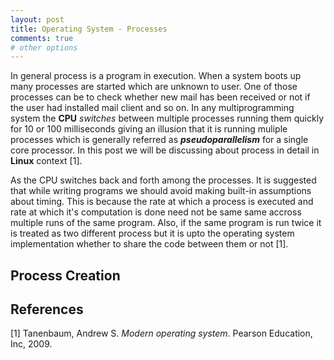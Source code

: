 ```yaml
---
layout: post
title: Operating System - Processes
comments: true
# other options
---
```


In general process is a program in execution. When a system boots up many processes are started which are unknown to user. One of those processes can be to check whether new mail has been received or not if the user had installed mail client and so on. In any multiprogramming system the __CPU__ *switches* between multiple processes running them quickly for 10 or 100 milliseconds giving an illusion that it is running muliple processes which is generally referred as __*pseudoparallelism*__ for a single core processor. In this post we will be discussing about process in detail in __Linux__ context [1].

As the CPU switches back and forth among the processes. It is suggested that while writing programs we should avoid making built-in assumptions about timing. This is because the rate at which a process is executed and rate at which it's computation is done need not be same same accross multiple runs of the same program. Also, if the same program is run twice it is treated as two different process but it is upto the operating system implementation whether to share the code between them or not [1].

## Process Creation



## References

[1] Tanenbaum, Andrew S. *Modern operating system*. Pearson Education, Inc, 2009. 

<!-- ![_config.yml]({{ site.baseurl }}/images/config.png) -->

<!-- The easiest way to make your first post is to edit this one. Go into /_posts/ and update the Hello World markdown file. For more instructions head over to the [Jekyll Now repository](https://github.com/barryclark/jekyll-now) on GitHub. -->